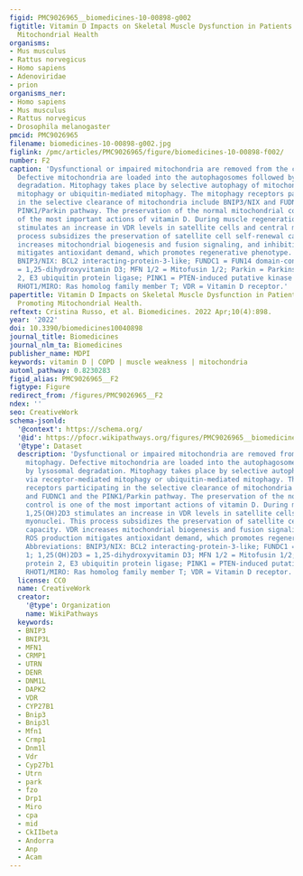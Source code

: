 ```yaml
---
figid: PMC9026965__biomedicines-10-00898-g002
figtitle: Vitamin D Impacts on Skeletal Muscle Dysfunction in Patients with COPD Promoting
  Mitochondrial Health
organisms:
- Mus musculus
- Rattus norvegicus
- Homo sapiens
- Adenoviridae
- prion
organisms_ner:
- Homo sapiens
- Mus musculus
- Rattus norvegicus
- Drosophila melanogaster
pmcid: PMC9026965
filename: biomedicines-10-00898-g002.jpg
figlink: /pmc/articles/PMC9026965/figure/biomedicines-10-00898-f002/
number: F2
caption: 'Dysfunctional or impaired mitochondria are removed from the cell via mitophagy.
  Defective mitochondria are loaded into the autophagosomes followed by lysosomal
  degradation. Mitophagy takes place by selective autophagy of mitochondria via receptor-mediated
  mitophagy or ubiquitin-mediated mitophagy. The mitophagy receptors participating
  in the selective clearance of mitochondria include BNIP3/NIX and FUDNC1 and the
  PINK1/Parkin pathway. The preservation of the normal mitochondrial control is one
  of the most important actions of vitamin D. During muscle regeneration, 1,25(OH)2D3
  stimulates an increase in VDR levels in satellite cells and central myonuclei. This
  process subsidizes the preservation of satellite cell self-renewal capacity. VDR
  increases mitochondrial biogenesis and fusion signaling, and inhibiting ROS production
  mitigates antioxidant demand, which promotes regenerative phenotype. Abbreviations:
  BNIP3/NIX: BCL2 interacting-protein-3-like; FUNDC1 = FUN14 domain-containing 1; 1,25(OH)2D3
  = 1,25-dihydroxyvitamin D3; MFN 1/2 = Mitofusin 1/2; Parkin = Parkinson protein
  2, E3 ubiquitin protein ligase; PINK1 = PTEN-induced putative kinase protein-1;
  RHOT1/MIRO: Ras homolog family member T; VDR = Vitamin D receptor.'
papertitle: Vitamin D Impacts on Skeletal Muscle Dysfunction in Patients with COPD
  Promoting Mitochondrial Health.
reftext: Cristina Russo, et al. Biomedicines. 2022 Apr;10(4):898.
year: '2022'
doi: 10.3390/biomedicines10040898
journal_title: Biomedicines
journal_nlm_ta: Biomedicines
publisher_name: MDPI
keywords: vitamin D | COPD | muscle weakness | mitochondria
automl_pathway: 0.8230283
figid_alias: PMC9026965__F2
figtype: Figure
redirect_from: /figures/PMC9026965__F2
ndex: ''
seo: CreativeWork
schema-jsonld:
  '@context': https://schema.org/
  '@id': https://pfocr.wikipathways.org/figures/PMC9026965__biomedicines-10-00898-g002.html
  '@type': Dataset
  description: 'Dysfunctional or impaired mitochondria are removed from the cell via
    mitophagy. Defective mitochondria are loaded into the autophagosomes followed
    by lysosomal degradation. Mitophagy takes place by selective autophagy of mitochondria
    via receptor-mediated mitophagy or ubiquitin-mediated mitophagy. The mitophagy
    receptors participating in the selective clearance of mitochondria include BNIP3/NIX
    and FUDNC1 and the PINK1/Parkin pathway. The preservation of the normal mitochondrial
    control is one of the most important actions of vitamin D. During muscle regeneration,
    1,25(OH)2D3 stimulates an increase in VDR levels in satellite cells and central
    myonuclei. This process subsidizes the preservation of satellite cell self-renewal
    capacity. VDR increases mitochondrial biogenesis and fusion signaling, and inhibiting
    ROS production mitigates antioxidant demand, which promotes regenerative phenotype.
    Abbreviations: BNIP3/NIX: BCL2 interacting-protein-3-like; FUNDC1 = FUN14 domain-containing
    1; 1,25(OH)2D3 = 1,25-dihydroxyvitamin D3; MFN 1/2 = Mitofusin 1/2; Parkin = Parkinson
    protein 2, E3 ubiquitin protein ligase; PINK1 = PTEN-induced putative kinase protein-1;
    RHOT1/MIRO: Ras homolog family member T; VDR = Vitamin D receptor.'
  license: CC0
  name: CreativeWork
  creator:
    '@type': Organization
    name: WikiPathways
  keywords:
  - BNIP3
  - BNIP3L
  - MFN1
  - CRMP1
  - UTRN
  - DENR
  - DNM1L
  - DAPK2
  - VDR
  - CYP27B1
  - Bnip3
  - Bnip3l
  - Mfn1
  - Crmp1
  - Dnm1l
  - Vdr
  - Cyp27b1
  - Utrn
  - park
  - fzo
  - Drp1
  - Miro
  - cpa
  - mid
  - CkIIbeta
  - Andorra
  - Anp
  - Acam
---
```

